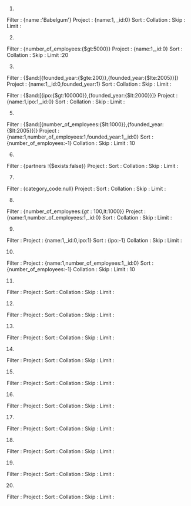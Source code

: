 1.
Filter : {name :'Babelgum'}
Project : {name:1, _id:0}
Sort : 
Collation : 
Skip : 
Limit :

2.
Filter : {number_of_employees:{$gt:5000}}
Project : {name:1,_id:0}
Sort : 
Collation : 
Skip : 
Limit :20

3.
Filter : {$and:[{founded_year:{$gte:200}},{founded_year:{$lte:2005}}]}
Project : {name:1,_id:0,founded_year:1}
Sort : 
Collation : 
Skip : 
Limit :

Filter : {$and:[{ipo:{$gt:100000}},{founded_year:{$lt:2000}}]}
Project : {name:1,ipo:1,_id:0}
Sort : 
Collation : 
Skip : 
Limit :

5.
Filter : {$and:[{number_of_employees:{$lt:1000}},{founded_year:{$lt:2005}}]}
Project : {name:1,number_of_employees:1,founded_year:1,_id:0}
Sort : {number_of_employees:-1}
Collation : 
Skip : 
Limit : 10

6.
Filter : {partners :{$exists:false}}
Project : 
Sort : 
Collation : 
Skip : 
Limit :

7.
Filter : {category_code:null}
Project : 
Sort : 
Collation : 
Skip : 
Limit :

8.
Filter : {number_of_employees:{$gt:100,$lt:1000}}
Project : {name:1,number_of_employees:1,_id:0}
Sort : 
Collation : 
Skip : 
Limit :

9.
Filter : 
Project : {name:1,_id:0,ipo:1}
Sort : {ipo:-1}
Collation : 
Skip : 
Limit : 

10.
Filter : 
Project : {name:1,number_of_employees:1,_id:0}
Sort : {number_of_employees:-1}
Collation : 
Skip : 
Limit : 10

11.
Filter : 
Project : 
Sort : 
Collation : 
Skip : 
Limit :

12.
Filter : 
Project : 
Sort : 
Collation : 
Skip : 
Limit :

13.
Filter : 
Project : 
Sort : 
Collation : 
Skip : 
Limit :

14.
Filter : 
Project : 
Sort : 
Collation : 
Skip : 
Limit :

15.
Filter : 
Project : 
Sort : 
Collation : 
Skip : 
Limit :

16.
Filter : 
Project : 
Sort : 
Collation : 
Skip : 
Limit :

17.
Filter : 
Project : 
Sort : 
Collation : 
Skip : 
Limit :

18.
Filter : 
Project : 
Sort : 
Collation : 
Skip : 
Limit :

19.
Filter : 
Project : 
Sort : 
Collation : 
Skip : 
Limit :

20.
Filter : 
Project : 
Sort : 
Collation : 
Skip : 
Limit :